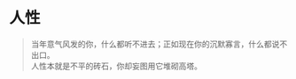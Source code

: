 # 人性

> 当年意气风发的你，什么都听不进去；正如现在你的沉默寡言，什么都说不出口。  
> 人性本就是不平的砖石，你却妄图用它堆砌高塔。

<HeroDisplay
  :content="[
    '一见钟情不过是见色起意，日久生情也不过是权衡利弊。爱情这东西，始于颜值，陷于才华，忠于肉体，迷于声音。最后，折于物质，败于现实。',
    ]"
  :notes="[
    '这句话像一把解剖刀，把爱情削得只剩骨与血，冷得漂亮，也冷得伤人。'
  ]"
  main=""
/>

<HeroDisplay
  :content="[
    '当初你本心无求，故能冷眼观，心中清明。如今有所求，求不得是苦，苦则生执，执则生妄。',
    ]"
  :notes="[
    '大道至简，无欲则刚。'
  ]"
  main=""
/>

<HeroDisplay
  :content="[
    '真相湮没在甚嚣尘上中，随着流动的思维而左摇右摆。观念的水位没有警戒线，当群氓裹挟所谓正义以汹涌之势席卷而来，理智的堤坝经受不住感性的冲刷， 最先崩塌的，是疲惫而绝望的善良。 善良不可多得，亦不可多用。',
    '没人能抛却立场布善，自以为是的悲悯不过是填补内心不安的粘合剂。当世界转动，分裂重组，世间万物都会陷进翻滚的浪潮里，毫无借力。 任凭沾染的颜色在脑海中调画一副即兴图，混淆的色彩再也无法区分。'
    ]"
  :notes="[
    '水清水浊，皆由你决定如何使用。不拒绝潮流，也不被它淹没；保持内心的清明，才是真正的“不随波逐流”。'
  ]"
  main=""
/>

<HeroDisplay
  :content="[
    '思前想后固然是好，但不代表什么都不做，什么都不敢做。勇敢退后一步是中庸守成，再退一步是懦弱胆小。但是再进一步呢，又是过于冲动。总有个度，如何把握，如何面对后果。',
    '要是你自己的事情，你比谁都不怕，比谁都勇敢。但若牵涉到旁人，立刻就有退缩之意，差那么一丁点就是逃避了。非得逼得人家跟你一样走投无路了，你又变得神挡杀神佛挡杀佛!',
    ]"
  :notes="[
    '我们恐惧的从来不是暴力本身，而是暴力背后那个需要为他人负责的“自我”。所谓勇敢，或许始于承认他人的绝境与自己有关，而不是等绝境把所有人都变成自己的镜像。',
    ]"
  main=""
/>

<HeroDisplay
  :content="[
    '攀登的过程也许漫长，但巅峰的风景是值得的。当一个人的心中有着更高的山峰想去攀登时，他就不会在意脚下的泥沼。',
    '他才可能用最平静的方式，去面对一般人难以承受的痛苦。',
    '我们的征途是群山之巅。除了向上，在无其它方向可去。'
    ]"
  :notes="[
    '千淘万漉虽辛苦，吹尽狂沙始到金。',
    '把目标交给峰顶，把痛苦交给脚步——从此眼里只有高度，心中没有退路。',
    '你想拥有你从未有过的东西，就得去做你从未做过的事。'
    ]"
  main=""
/>

<HeroDisplay
  :content="[
    '世界上最无耻最阴险最歹毒的赞美，就是用穷人的艰辛和苦难当做励志故事来愚弄底层人。',
    '永远不要相信苦难是值得的，苦难就是苦难，苦难不会带来成功，苦难不值得追求，磨炼意志是因为苦难无法躲开。',
    ]"
  :notes="[
    '屋漏偏逢连夜雨，船迟又遇打头风。',
    '真正的励志不该是“如何忍受苦难”，而应是“如何减少苦难”。',
    ]"
  main=""
/>

<HeroDisplay
  :content="[
    '在欲望的漩涡当中，只有两种结果， 欲望不满足，你就痛苦； 欲望满足了，你就空虚。',
    ]"
  :notes="[
    '“生命就是一团欲望。欲望不能满足就会痛苦，满足了就会无聊。人生，就像钟摆，在痛苦和无聊之间摇摆。”',
    ]"
  main=""
/>

<HeroDisplay
  :content="[
    '见证者，为见证而来。铭记者，因铭记而生。',
    ]"
  :notes="[
    '见证者携光而来，铭记者化泪为文；一次凝视，一次书写，共同让刹那成为永恒。']"
  main=""
/>

<HeroDisplay
  :content="[
    '此身天地一蘧(qú)庐，世事消磨绿鬓(bìn)疏。毕竟几人真得鹿，不知终日梦为鱼。',
    ]"
  :notes="['天地一庐，人生一梦，得鹿失鹿，终归是枕上鱼。']"
  main=""
/>

<HeroDisplay
  :content="[
    '一开口便是民族、国家的安危、盛衰和荣辱，但对于自己子民的基本权利、自由和尊严，却从不思考，对于国内的各种不公、不义和无数的无辜、无助和无告的弱者，社会福利却漠不关心。',
    ]"
  :notes="[
    '可怜夜半虚前席，不问苍生问鬼神。',
    '一个国家的盛衰，最终只能由其最弱成员的处境来衡量；若弱者被持续忽视，再响亮的口号也只是空心锣鼓。',
    ]"
  main=""
/>

<HeroDisplay
  :content="[
    '对身边弱势群体的遭遇和不公现象视若无睹，却对远在天边素未谋面的陌生人恨之入骨，国人的爱国情怀一直都这么“伟大”。',
    '和大人早就说过了，不管纪晓岚还是他被拉到菜市场砍头，老百姓都会拍手称快。所以我更想唾弃的是怒其不争，自扫门前雪和病态的爱国情怀。只会手捧圣贤书，骂骂当朝者而已。大部分国人愚昧无知是正常的。'
    ]"
  :notes="[
    '隔岸观火火更明，邻家粥沸寂无声。',
  ]"
  main=""
/>

